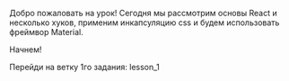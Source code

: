 Добро пожаловать на урок!
Сегодня мы рассмотрим основы React и несколько хуков, применим инкапсуляцию css и будем использовать фреймвор Material.

Начнем!

Перейди на ветку 1го задания: lesson_1